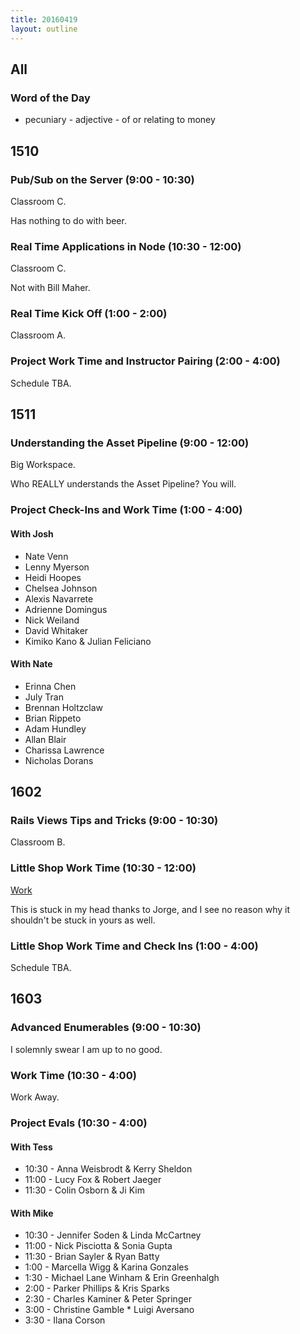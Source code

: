 ```yaml
---
title: 20160419
layout: outline
---
```


## All

### Word of the Day
* pecuniary - adjective - of or relating to money


## 1510

### Pub/Sub on the Server (9:00 - 10:30)

Classroom C.

Has nothing to do with beer.

### Real Time Applications in Node (10:30 - 12:00)

Classroom C.

Not with Bill Maher.


### Real Time Kick Off (1:00 - 2:00)

Classroom A.

### Project Work Time and Instructor Pairing (2:00 - 4:00)

Schedule TBA.


## 1511

### Understanding the Asset Pipeline (9:00 - 12:00)

Big Workspace.

Who REALLY understands the Asset Pipeline? You will.

### Project Check-Ins and Work Time (1:00 - 4:00)

#### With Josh

- Nate Venn
- Lenny Myerson
- Heidi Hoopes
- Chelsea Johnson
- Alexis Navarrete
- Adrienne Domingus
- Nick Weiland
- David Whitaker
- Kimiko Kano & Julian Feliciano

#### With Nate

- Erinna Chen
- July Tran
- Brennan Holtzclaw
- Brian Rippeto
- Adam Hundley
- Allan Blair
- Charissa Lawrence
- Nicholas Dorans

## 1602

### Rails Views Tips and Tricks (9:00 - 10:30)

Classroom B.

### Little Shop Work Time (10:30 - 12:00)

[Work](https://www.youtube.com/watch?v=uxpDa-c-4Mc)

This is stuck in my head thanks to Jorge, and I see no reason why it shouldn't
be stuck in yours as well.

### Little Shop Work Time and Check Ins (1:00 - 4:00)

Schedule TBA.


## 1603

### Advanced Enumerables (9:00 - 10:30)

I solemnly swear I am up to no good.

### Work Time (10:30 - 4:00)

Work Away.

### Project Evals (10:30 - 4:00)

#### With Tess
* 10:30 - Anna Weisbrodt & Kerry Sheldon
* 11:00 - Lucy Fox & Robert Jaeger
* 11:30 - Colin Osborn & Ji Kim

#### With Mike
* 10:30 - Jennifer Soden & Linda McCartney
* 11:00 - Nick Pisciotta & Sonia Gupta
* 11:30 - Brian Sayler & Ryan Batty
* 1:00 - Marcella Wigg & Karina Gonzales
* 1:30 - Michael Lane Winham & Erin Greenhalgh
* 2:00 - Parker Phillips & Kris Sparks
* 2:30 - Charles Kaminer & Peter Springer
* 3:00 - Christine Gamble * Luigi Aversano
* 3:30 - Ilana Corson
